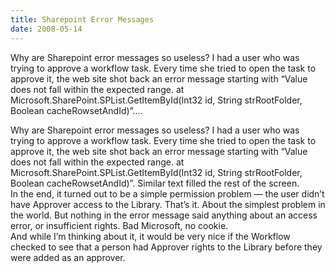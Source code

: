 ```yaml
---
title: Sharepoint Error Messages
date: 2008-05-14
---
```


Why are Sharepoint error messages so useless? I had a user who was trying to approve a workflow task. Every time she tried to open the task to approve it, the web site shot back an error message starting with “Value does not fall within the expected range. at Microsoft.SharePoint.SPList.GetItemById(Int32 id, String strRootFolder, Boolean cacheRowsetAndId)”….


<!-- end -->

Why are Sharepoint error messages so useless? I had a user who was trying to approve a workflow task. Every time she tried to open the task to approve it, the web site shot back an error message starting with “Value does not fall within the expected range. at Microsoft.SharePoint.SPList.GetItemById(Int32 id, String strRootFolder, Boolean cacheRowsetAndId)”. Similar text filled the rest of the screen.  
In the end, it turned out to be a simple permission problem — the user didn’t have Approver access to the Library. That’s it. About the simplest problem in the world. But nothing in the error message said anything about an access error, or insufficient rights. Bad Microsoft, no cookie.  
And while I’m thinking about it, it would be very nice if the Workflow checked to see that a person had Approver rights to the Library before they were added as an approver.

